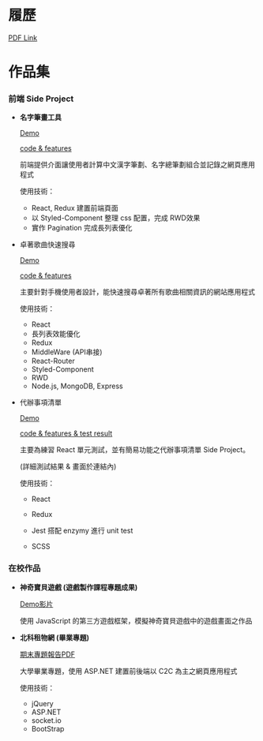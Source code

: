 # 履歷

[PDF Link](https://github.com/shinenic/resume/blob/master/pdf/Resume.pdf)



# 作品集

### 前端 Side Project

* **名字筆畫工具**

  [Demo](https://shinenic.github.io/strokes-operation-react/)  

  [code & features](https://github.com/shinenic/strokes-operation-react)

  前端提供介面讓使用者計算中文漢字筆劃、名字總筆劃組合並記錄之網頁應用程式

  使用技術：

  * React, Redux 建置前端頁面
  * 以 Styled-Component 整理 css 配置，完成 RWD效果
  * 實作 Pagination 完成長列表優化

  


* 卓著歌曲快速搜尋

    [Demo](https://shinenic.github.io/zhuozhe-quick-search/)  

    [code & features](https://github.com/shinenic/zhuozhe-quick-search)

    主要針對手機使用者設計，能快速搜尋卓著所有歌曲相關資訊的網站應用程式

    使用技術：

    * React
    * 長列表效能優化
    * Redux
    * MiddleWare (API串接)
    * React-Router
    * Styled-Component
    * RWD
    * Node.js, MongoDB, Express

    

* 代辦事項清單

  [Demo](https://shinenic.github.io/todo-list-for-test/ )  

  [code & features & test result]( https://github.com/shinenic/todo-list-for-test )

  主要為練習 React 單元測試，並有簡易功能之代辦事項清單 Side Project。

  (詳細測試結果 & 畫面於連結內)

  使用技術：
  
  * React
  
  * Redux
  
  * Jest 搭配 enzymy 進行 unit test
  
  * SCSS
  
    


### 在校作品

* **神奇寶貝遊戲 (遊戲製作課程專題成果)**  

  [Demo影片](https://youtu.be/V7TiLIM9UM0)

  使用 JavaScript 的第三方遊戲框架，模擬神奇寶貝遊戲中的遊戲畫面之作品



* **北科租物網 (畢業專題)** 

   [期末專題報告PDF](https://github.com/shinenic/resume/blob/master/pdf/105-CSIE-S025%E6%9C%9F%E6%9C%AB%E5%A0%B1%E5%91%8A%E6%9B%B8.pdf)

  大學畢業專題，使用 ASP.NET 建置前後端以 C2C 為主之網頁應用程式

  使用技術：

  * jQuery
  * ASP.NET
  * socket.io
  * BootStrap


